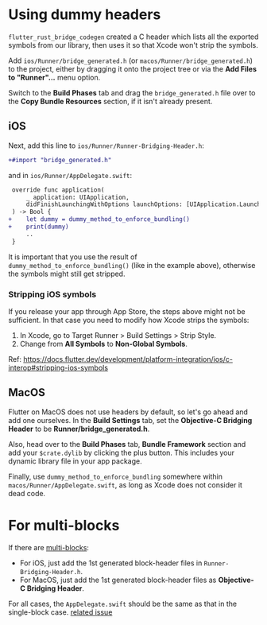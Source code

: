 # Using dummy headers

`flutter_rust_bridge_codegen` created a C header which lists all the
exported symbols from our library, then uses it so that Xcode won't strip
the symbols.

Add `ios/Runner/bridge_generated.h` (or `macos/Runner/bridge_generated.h`)
to the project, either by dragging it onto the project tree or
via the **Add Files to "Runner"...** menu option.

Switch to the **Build Phases** tab and drag the `bridge_generated.h` file over
to the **Copy Bundle Resources** section, if it isn't already present.

## iOS

Next, add this line to `ios/Runner/Runner-Bridging-Header.h`:

```diff
+#import "bridge_generated.h"
```

and in `ios/Runner/AppDelegate.swift`:

```diff
 override func application(
     _ application: UIApplication,
     didFinishLaunchingWithOptions launchOptions: [UIApplication.LaunchOptionsKey: Any]?
 ) -> Bool {
+    let dummy = dummy_method_to_enforce_bundling()
+    print(dummy)
     ..
 }
```

It is important that you use the result of `dummy_method_to_enforce_bundling()` (like in the example above), otherwise the symbols might still get stripped.

### Stripping iOS symbols

If you release your app through App Store, the steps above might not be sufficient. In that case you need to modify how Xcode strips the symbols:

1. In Xcode, go to Target Runner > Build Settings > Strip Style.
2. Change from **All Symbols** to **Non-Global Symbols**.

Ref: https://docs.flutter.dev/development/platform-integration/ios/c-interop#stripping-ios-symbols

## MacOS

Flutter on MacOS does not use headers by default, so let's go ahead
and add one ourselves. In the **Build Settings** tab, set the
**Objective-C Bridging Header** to be **Runner/bridge_generated.h**.

Also, head over to the **Build Phases** tab, **Bundle Framework** section and add your `$crate.dylib` by clicking the plus button. This includes your dynamic library file in your app package.

Finally, use `dummy_method_to_enforce_bundling` somewhere within
`macos/Runner/AppDelegate.swift`, as long as Xcode does not consider it dead code.

# For multi-blocks

If there are [multi-blocks](https://cjycode.com/flutter_rust_bridge/feature/multiple_files.html):

- For iOS, just add the 1st generated block-header files in `Runner-Bridging-Header.h`.
- For MacOS, just add the 1st generated block-header files as **Objective-C Bridging Header**.

For all cases, the `AppDelegate.swift` should be the same as that in the single-block case.
[related issue](https://github.com/fzyzcjy/flutter_rust_bridge/issues/1014)
